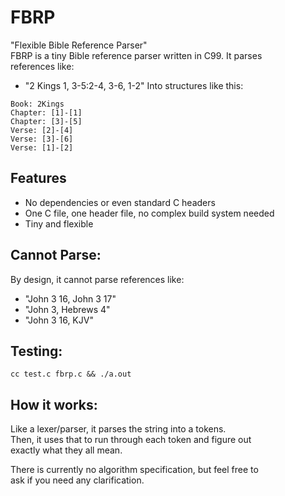 # FBRP
"Flexible Bible Reference Parser"  
FBRP is a tiny Bible reference parser written in C99. It parses  
references like:  
- "2 Kings 1, 3-5:2-4, 3-6, 1-2"
Into structures like this:  
```
Book: 2Kings
Chapter: [1]-[1]
Chapter: [3]-[5]
Verse: [2]-[4]
Verse: [3]-[6]
Verse: [1]-[2]
```

## Features
* No dependencies or even standard C headers
* One C file, one header file, no complex build system needed
* Tiny and flexible

## Cannot Parse:
By design, it cannot parse references like:  
- "John 3 16, John 3 17"
- "John 3, Hebrews 4"
- "John 3 16, KJV"

## Testing:
`cc test.c fbrp.c && ./a.out`

## How it works:
Like a lexer/parser, it parses the string into a tokens.  
Then, it uses that to run through each token and figure out  
exactly what they all mean.  

There is currently no algorithm specification, but feel free to  
ask if you need any clarification.
